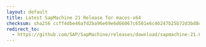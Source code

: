 ```yaml
---
layout: default
title: Latest SapMachine 21 Release for macos-x64
checksum: sha256 ccff4dbe46afd2ba96e69e6d66067c6501e6c46247b25b72d3bd8d410a14c647
redirect_to:
  - https://github.com/SAP/SapMachine/releases/download/sapmachine-21.0.4/sapmachine-jre-21.0.4_macos-x64_bin.tar.gz
---
```

